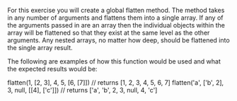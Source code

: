 For this exercise you will create a global flatten method. The method takes in any number of arguments and flattens them into a single array. If any of the arguments passed in are an array then the individual objects within the array will be flattened so that they exist at the same level as the other arguments. Any nested arrays, no matter how deep, should be flattened into the single array result.

The following are examples of how this function would be used and what the expected results would be:

flatten(1, [2, 3], 4, 5, [6, [7]]) // returns [1, 2, 3, 4, 5, 6, 7]
flatten('a', ['b', 2], 3, null, [[4], ['c']]) // returns ['a', 'b', 2, 3, null, 4, 'c']